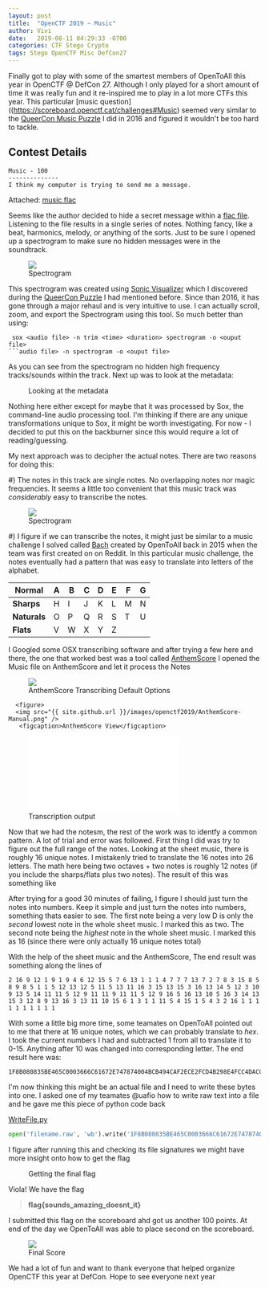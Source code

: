 ```yaml
---
layout: post
title:  "OpenCTF 2019 ~ Music"
author: Vivi
date:   2019-08-11 04:29:33 -0700
categories: CTF Stego Crypto
tags: Stego OpenCTF Misc DefCon27
---
```


Finally got to play with some of the smartest members of OpenToAll this year in OpenCTF @ DefCon 27. Although I only played for a short amount of time it was really fun and it re-inspired me to play in a lot more CTFs this year. This particular [music question]((https://scoreboard.openctf.cat/challenges#Music) seemed very similar to the [QueerCon Music Puzzle]({{site.url}}/blog/ctf/stego/crypto/QC13-Soundcheck) I did in 2016 and figured it wouldn't be too hard to tackle. 


	
**Contest Details**
---

```
Music - 100
--------------
I think my computer is trying to send me a message.

```
Attached: [music.flac]({{site.url}}/assets/openctf2019/music.flac)

Seems like the author decided to hide a secret message within a [flac file]({{site.url}}/assets/openctf2019/music.flac). Listening to the file results in a single series of notes. Nothing fancy, like a beat, harmonics, melody, or anything of the sorts. Just to be sure I opened up a spectrogram to make sure no hidden messages were in the soundtrack.

<figure>
   <img src="{{ site.github.url }}/images/openctf2019/Spectogram-Music.png" />
   <figcaption>Spectrogram</figcaption>
</figure>

This spectrogram was created using [Sonic Visualizer](https://www.sonicvisualiser.org/download.html) which I discovered during the [QueerCon Puzzle]({{site.url}}/blog/ctf/stego/crypto/QC13-Soundcheck) I had mentioned before. Since than 2016, it has gone through a major rehaul and is very intuitive to use. I  can actually scroll, zoom, and export the Spectrogram using this tool. So much better than using:

```
 sox <audio file> -n trim <time> <duration> spectrogram -o <ouput file>
```audio file> -n spectrogram -o <ouput file>
```

As you can see from the spectrogram no hidden high frequency tracks/sounds within the track. Next up was to look at the metadata:

<figure>
<script height="75%" id="asciicast-UbjMQ77DjMCfxAX28DpoHotO1" src="https://asciinema.org/a/UbjMQ77DjMCfxAX28DpoHotO1.js" async></script>
   <figcaption> Looking at the metadata</figcaption>
</figure>

Nothing here either except for maybe that it was processed by Sox, the command-line audio processing tool. I'm thinking if there are any unique transformations unique to Sox, it might be worth investigating. For now - I decided to put this on the backburner since this would require a lot of reading/guessing.

My next approach was to decipher the actual notes. There are two reasons for doing this:

#) The notes in this track are single notes. No overlapping notes nor magic frequencies. It seems a little too convenient that this music track was *considerably* easy to transcribe the notes.

<figure>
   <img src="{{ site.github.url }}/images/openctf2019/Spectogram-Music.png" />
   <figcaption>Spectrogram</figcaption>
</figure> 

#) I figure if we can transcribe the notes, it might just be similar to a music challenge I solved called [Bach]({{site.url}}/blog/ctf/crypto/Bach) created by OpenToAll back in 2015 when the team was first created on on Reddit. In this particular music challenge, the notes eventually had a pattern that was easy to translate into letters of the alphabet.

|Normal|A|B|C|D|E|F|G|
|------|-----|----|-----|-----|-----|-----|-----|
|**Sharps**|H|I|J|K|L|M|N|
|**Naturals**|O|P|Q|R|S|T|U|
|**Flats**|V|W|X|Y|Z|

I Googled some OSX transcribing software and after trying a few here and there, the one that worked best was a tool called [AnthemScore](https://www.lunaverus.com) I opened the Music file on AnthemScore and let it process the Notes

<div class="album">
   <figure>
      <img src="{{ site.github.url }}/images/openctf2019/AnthemScore-Transcribe.png" />
       <figcaption>AnthemScore Transcribing Default Options</figcaption>
   </figure>
 
      <figure>
      <img src="{{ site.github.url }}/images/openctf2019/AnthemScore-Manual.png" />
       <figcaption>AnthemScore View</figcaption>
   </figure>
   <figure>
      <embed src="{{ site.github.url }}/assets/openctf2019/music.pdf" type="application/pdf">
      <figcaption>Transcription output</figcaption>
    </figure> 
</div>

Now that we had the notesm, the rest of the work was to identfy a common pattern. A lot of trial and error was followed. First thing I did was try to figure out the full range of the notes. Looking at the sheet music, there is roughly 16 unique notes. I mistakenly tried to translate the 16 notes into 26 letters. The math here being two octaves + two notes is roughly 12 notes (if you include the sharps/flats plus two notes). The result of this was something like 

After trying for a good 30 minutes of failing, I figure I should just turn the notes into numbers. Keep it simple and just turn the notes into numbers, something thats easier to see. The first note being a very low D is only the *second* lowest note in the whole sheet music. I marked this as two. The second note being the *highest* note in the whole sheet music. I marked this as 16 (since there were only actually 16 unique notes total)

With the help of the sheet music and the AnthemScore, The end result was something along the lines of 

```
2 16 9 12 1 9 1 9 4 6 12 15 5 7 6 13 1 1 1 4 7 7 7 13 7 2 7 8 3 15 8 5 8 9 8 5 1 1 5 12 13 12 5 11 5 13 11 16 3 15 13 15 3 16 13 14 5 12 3 10 9 13 5 14 11 11 5 12 9 11 11 9 11 11 5 12 9 16 5 16 13 10 5 16 3 14 13 15 3 12 8 9 13 16 3 13 11 10 15 6 1 3 1 1 11 5 4 15 1 5 4 3 2 16 1 1 1 1 1 1 1 1 1 1
```

With some a little big more time, some teamates on OpenToAll pointed out to me that there at 16 unique notes, which we can probably translate to *hex*. I took the current numbers I had and subtracted 1 from all to translate it to 0-15. Anything after 10 was changed into corresponding letter. The end result here was:

```
1F8B080835BE465C0003666C61672E747874004BCB494CAF2ECE2FCD4B298E4FCC4DACCACC4B8F4FC94F2DCE2B89CF2CA9E50200A43E04321F000000
```

I'm now thinking this might be an actual file and I need to write these bytes into one. I asked one of my teamates @uafio how to write raw text into a file and he gave me this piece of python code back

[WriteFile.py]({{site.github.url}}/assets/openctf2019/WriteFile.py)

```python
open('filename.raw', 'wb').write('1F8B080835BE465C0003666C61672E747874004BCB494CAF2ECE2FCD4B298E4FCC4DACCACC4B8F4FC94F2DCE2B89CF2CA9E50200A43E04321F000000'.decode('hex'))
```

I figure after running this and checking its file signatures we might have more insight onto how to get the flag

<figure>
<script id="asciicast-dTWaF0dQ5wEcJMoW6ILPVH5oI" src="https://asciinema.org/a/dTWaF0dQ5wEcJMoW6ILPVH5oI.js" async></script>
   <figcaption> Getting the final flag</figcaption>
</figure>

Viola! We have the flag


>**flag{sounds_amazing_doesnt_it}**

I submitted this flag on the scoreboard ahd got us another 100 points. At end of the day we OpenToAll was able to place second on the scoreboard. 

<figure>
   <img src="{{ site.github.url }}/images/openctf2019/FinalScore.png" />
   <figcaption>Final Score</figcaption>
</figure>

We had a lot of fun and want to thank everyone that helped organize OpenCTF this year at DefCon. Hope to see everyone next year